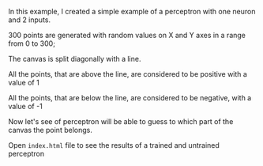 In this example, I created a simple example of a perceptron with one neuron and 2 inputs.

300 points are generated with random values on X and Y axes in a range from 0 to 300;

The canvas is split diagonally with a line.

All the points, that are above the line, are considered to be positive with a value of 1

All the points, that are below the line, are considered to be negative, with a value of -1

Now let's see of perceptron will be able to guess to which part of the canvas the point belongs.

Open `index.html` file to see the results of a trained and untrained perceptron
